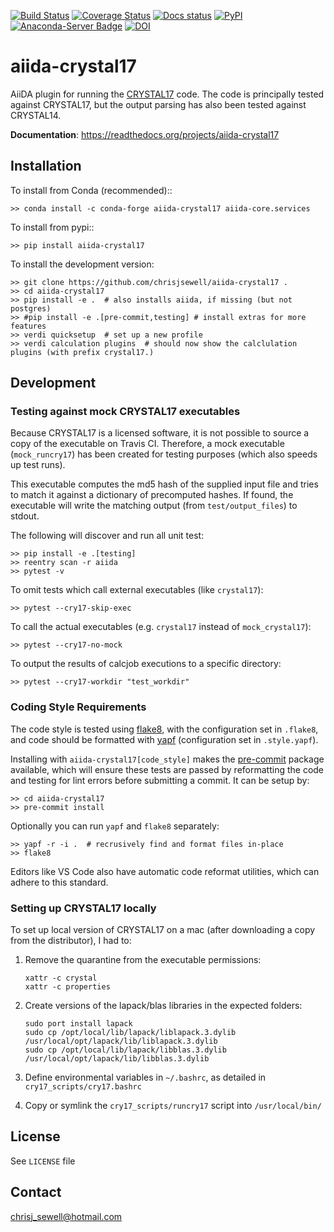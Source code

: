 [![Build Status](https://travis-ci.org/chrisjsewell/aiida-crystal17.svg?branch=master)](https://travis-ci.org/chrisjsewell/aiida-crystal17)
[![Coverage Status](https://coveralls.io/repos/github/chrisjsewell/aiida-crystal17/badge.svg?branch=master)](https://coveralls.io/github/chrisjsewell/aiida-crystal17?branch=master)
[![Docs status](https://readthedocs.org/projects/aiida-crystal17/badge)](http://aiida-crystal17.readthedocs.io/)
[![PyPI](https://img.shields.io/pypi/v/aiida-crystal17.svg)](https://pypi.python.org/pypi/aiida-crystal17/)
[![Anaconda-Server Badge](https://anaconda.org/conda-forge/aiida-crystal17/badges/version.svg)](https://anaconda.org/conda-forge/aiida-crystal17)
[![DOI](https://zenodo.org/badge/DOI/10.5281/zenodo.3357615.svg)](https://doi.org/10.5281/zenodo.3357615)

# aiida-crystal17

AiiDA plugin for running the [CRYSTAL17](http://www.crystal.unito.it/) code.
The code is principally tested against CRYSTAL17,
but the output parsing has also been tested against CRYSTAL14.

**Documentation**: https://readthedocs.org/projects/aiida-crystal17

## Installation

To install from Conda (recommended)::

```shell
>> conda install -c conda-forge aiida-crystal17 aiida-core.services
```

To install from pypi::

```shell
>> pip install aiida-crystal17
```

To install the development version:

```shell
>> git clone https://github.com/chrisjsewell/aiida-crystal17 .
>> cd aiida-crystal17
>> pip install -e .  # also installs aiida, if missing (but not postgres)
>> #pip install -e .[pre-commit,testing] # install extras for more features
>> verdi quicksetup  # set up a new profile
>> verdi calculation plugins  # should now show the calclulation plugins (with prefix crystal17.)
```

## Development

### Testing against mock CRYSTAL17 executables

Because CRYSTAL17 is a licensed software, it is not possible to source a copy of the executable on Travis CI.
Therefore, a mock executable (`mock_runcry17`) has been created for testing purposes (which also speeds up test runs).

This executable computes the md5 hash of the supplied input file and tries to match it against a dictionary of
precomputed hashes. If found, the executable will write the matching output (from `test/output_files`) to stdout.

The following will discover and run all unit test:

```shell
>> pip install -e .[testing]
>> reentry scan -r aiida
>> pytest -v
```

To omit tests which call external executables (like `crystal17`):

```shell
>> pytest --cry17-skip-exec
```

To call the actual executables (e.g. `crystal17` instead of `mock_crystal17`):

```shell
>> pytest --cry17-no-mock
```

To output the results of calcjob executions to a specific directory:

```shell
>> pytest --cry17-workdir "test_workdir"
```

### Coding Style Requirements

The code style is tested using [flake8](http://flake8.pycqa.org),
with the configuration set in `.flake8`, and code should be formatted with [yapf](https://github.com/google/yapf) (configuration set in `.style.yapf`).

Installing with `aiida-crystal17[code_style]` makes the [pre-commit](https://pre-commit.com/)
package available, which will ensure these tests are passed by reformatting the code
and testing for lint errors before submitting a commit.
It can be setup by:

```shell
>> cd aiida-crystal17
>> pre-commit install
```

Optionally you can run `yapf` and `flake8` separately:

```shell
>> yapf -r -i .  # recrusively find and format files in-place
>> flake8
```

Editors like VS Code also have automatic code reformat utilities, which can adhere to this standard.

### Setting up CRYSTAL17 locally

To set up local version of CRYSTAL17 on a mac (after downloading a copy from the distributor), I had to:

1. Remove the quarantine from the executable permissions:

    ```shell
    xattr -c crystal
    xattr -c properties
    ```

2. Create versions of the lapack/blas libraries in the expected folders:

    ```shell
    sudo port install lapack
    sudo cp /opt/local/lib/lapack/liblapack.3.dylib /usr/local/opt/lapack/lib/liblapack.3.dylib
    sudo cp /opt/local/lib/lapack/libblas.3.dylib /usr/local/opt/lapack/lib/libblas.3.dylib
    ```

3. Define environmental variables in `~/.bashrc`, as detailed in `cry17_scripts/cry17.bashrc`
4. Copy or symlink the `cry17_scripts/runcry17` script into `/usr/local/bin/`

## License

See ``LICENSE`` file

## Contact

chrisj_sewell@hotmail.com
